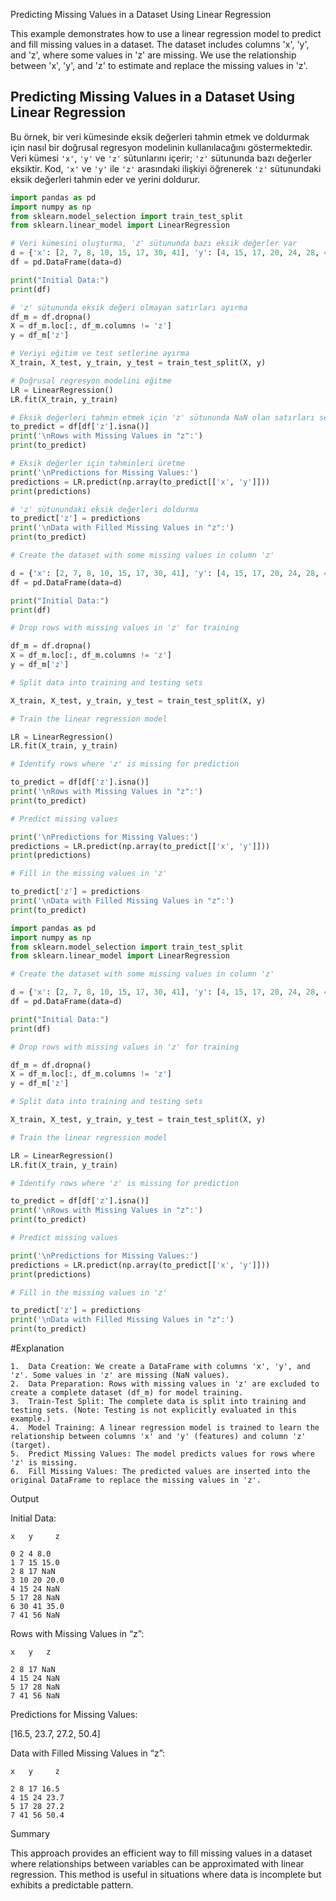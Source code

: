 Predicting Missing Values in a Dataset Using Linear Regression

This example demonstrates how to use a linear regression model to predict and fill missing values in a dataset. The dataset includes columns 'x', 'y', and 'z', where some values in 'z' are missing. We use the relationship between 'x', 'y', and 'z' to estimate and replace the missing values in 'z'.

## Predicting Missing Values in a Dataset Using Linear Regression

Bu örnek, bir veri kümesinde eksik değerleri tahmin etmek ve doldurmak için nasıl bir doğrusal regresyon modelinin kullanılacağını göstermektedir. Veri kümesi `'x'`, `'y'` ve `'z'` sütunlarını içerir; `'z'` sütununda bazı değerler eksiktir. Kod, `'x'` ve `'y'` ile `'z'` arasındaki ilişkiyi öğrenerek `'z'` sütunundaki eksik değerleri tahmin eder ve yerini doldurur.

```python
import pandas as pd
import numpy as np
from sklearn.model_selection import train_test_split
from sklearn.linear_model import LinearRegression

# Veri kümesini oluşturma, 'z' sütununda bazı eksik değerler var
d = {'x': [2, 7, 8, 10, 15, 17, 30, 41], 'y': [4, 15, 17, 20, 24, 28, 41, 56], 'z': [8, 15, np.nan, 20, np.nan, np.nan, 35, np.nan]}
df = pd.DataFrame(data=d)

print("Initial Data:")
print(df)

# 'z' sütununda eksik değeri olmayan satırları ayırma
df_m = df.dropna()
X = df_m.loc[:, df_m.columns != 'z']
y = df_m['z']

# Veriyi eğitim ve test setlerine ayırma
X_train, X_test, y_train, y_test = train_test_split(X, y)

# Doğrusal regresyon modelini eğitme
LR = LinearRegression()
LR.fit(X_train, y_train)

# Eksik değerleri tahmin etmek için 'z' sütununda NaN olan satırları seçme
to_predict = df[df['z'].isna()]
print('\nRows with Missing Values in "z":')
print(to_predict)

# Eksik değerler için tahminleri üretme
print('\nPredictions for Missing Values:')
predictions = LR.predict(np.array(to_predict[['x', 'y']]))
print(predictions)

# 'z' sütunundaki eksik değerleri doldurma
to_predict['z'] = predictions
print('\nData with Filled Missing Values in "z":')
print(to_predict)

# Create the dataset with some missing values in column 'z'

d = {'x': [2, 7, 8, 10, 15, 17, 30, 41], 'y': [4, 15, 17, 20, 24, 28, 41, 56], 'z': [8, 15, np.nan, 20, np.nan, np.nan, 35, np.nan]}
df = pd.DataFrame(data=d)

print("Initial Data:")
print(df)

# Drop rows with missing values in 'z' for training

df_m = df.dropna()
X = df_m.loc[:, df_m.columns != 'z']
y = df_m['z']

# Split data into training and testing sets

X_train, X_test, y_train, y_test = train_test_split(X, y)

# Train the linear regression model

LR = LinearRegression()
LR.fit(X_train, y_train)

# Identify rows where 'z' is missing for prediction

to_predict = df[df['z'].isna()]
print('\nRows with Missing Values in "z":')
print(to_predict)

# Predict missing values

print('\nPredictions for Missing Values:')
predictions = LR.predict(np.array(to_predict[['x', 'y']]))
print(predictions)

# Fill in the missing values in 'z'

to_predict['z'] = predictions
print('\nData with Filled Missing Values in "z":')
print(to_predict)

import pandas as pd
import numpy as np
from sklearn.model_selection import train_test_split
from sklearn.linear_model import LinearRegression

# Create the dataset with some missing values in column 'z'

d = {'x': [2, 7, 8, 10, 15, 17, 30, 41], 'y': [4, 15, 17, 20, 24, 28, 41, 56], 'z': [8, 15, np.nan, 20, np.nan, np.nan, 35, np.nan]}
df = pd.DataFrame(data=d)

print("Initial Data:")
print(df)

# Drop rows with missing values in 'z' for training

df_m = df.dropna()
X = df_m.loc[:, df_m.columns != 'z']
y = df_m['z']

# Split data into training and testing sets

X_train, X_test, y_train, y_test = train_test_split(X, y)

# Train the linear regression model

LR = LinearRegression()
LR.fit(X_train, y_train)

# Identify rows where 'z' is missing for prediction

to_predict = df[df['z'].isna()]
print('\nRows with Missing Values in "z":')
print(to_predict)

# Predict missing values

print('\nPredictions for Missing Values:')
predictions = LR.predict(np.array(to_predict[['x', 'y']]))
print(predictions)

# Fill in the missing values in 'z'

to_predict['z'] = predictions
print('\nData with Filled Missing Values in "z":')
print(to_predict)

```

#Explanation

    1.	Data Creation: We create a DataFrame with columns 'x', 'y', and 'z'. Some values in 'z' are missing (NaN values).
    2.	Data Preparation: Rows with missing values in 'z' are excluded to create a complete dataset (df_m) for model training.
    3.	Train-Test Split: The complete data is split into training and testing sets. (Note: Testing is not explicitly evaluated in this example.)
    4.	Model Training: A linear regression model is trained to learn the relationship between columns 'x' and 'y' (features) and column 'z' (target).
    5.	Predict Missing Values: The model predicts values for rows where 'z' is missing.
    6.	Fill Missing Values: The predicted values are inserted into the original DataFrame to replace the missing values in 'z'.

Output

Initial Data:

    x   y     z

    0 2 4 8.0
    1 7 15 15.0
    2 8 17 NaN
    3 10 20 20.0
    4 15 24 NaN
    5 17 28 NaN
    6 30 41 35.0
    7 41 56 NaN

Rows with Missing Values in “z”:

    x   y   z

    2 8 17 NaN
    4 15 24 NaN
    5 17 28 NaN
    7 41 56 NaN

Predictions for Missing Values:

[16.5, 23.7, 27.2, 50.4]

Data with Filled Missing Values in “z”:

    x   y     z

    2 8 17 16.5
    4 15 24 23.7
    5 17 28 27.2
    7 41 56 50.4

Summary

This approach provides an efficient way to fill missing values in a dataset where relationships between variables can be approximated with linear regression. This method is useful in situations where data is incomplete but exhibits a predictable pattern.
